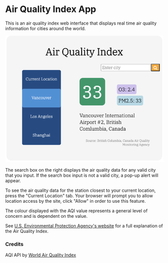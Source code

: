 # Air Quality Index App

This is an air quality index web interface that displays real time air quality information for cities around the world. 

<img src="img/app-screenshot-upd.png" width="600">

The search box on the right displays the air quality data for any valid city that you input. If the search box input is not a valid city, a pop-up alert will appear. 

To see the air quality data for the station closest to your current location, press the "Current Location" tab. Your browser will prompt you to allow location access by the site, click "Allow" in order to use this feature. 

The colour displayed with the AQI value represents a general level of concern and is dependent on the value.

See [U.S. Environmental Protection Agency's website](https://www.airnow.gov/aqi/aqi-basics/) for a full explanation of the Air Quality Index. 

### Credits
AQI API by [World Air Quality Index](https://waqi.info/)